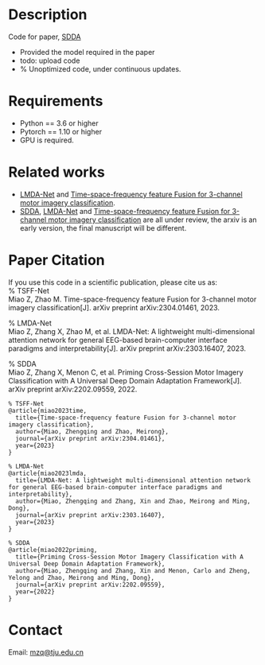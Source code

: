 # Description
Code for paper, [SDDA](https://arxiv.org/pdf/2202.09559.pdf)
- Provided the model required in the paper
- todo:  upload code
- % Unoptimized code, under continuous updates.

# Requirements
- Python == 3.6 or higher
- Pytorch == 1.10 or higher
- GPU is required. 

# Related works
-  [LMDA-Net](https://arxiv.org/pdf/2303.16407.pdf) and [Time-space-frequency feature Fusion for 3-channel motor imagery classification](https://arxiv.org/pdf/2304.01461.pdf).
- [SDDA](https://arxiv.org/pdf/2202.09559.pdf), [LMDA-Net](https://arxiv.org/pdf/2303.16407.pdf) and [Time-space-frequency feature Fusion for 3-channel motor imagery classification](https://arxiv.org/pdf/2304.01461.pdf) are all under review,  the arxiv  is an early version, the final manuscript will be different. 

# Paper Citation
If you use this code in a scientific publication, please cite us as:  
% TSFF-Net  
Miao Z, Zhao M. Time-space-frequency feature Fusion for 3-channel motor imagery classification[J]. arXiv preprint arXiv:2304.01461, 2023.

% LMDA-Net  
Miao Z, Zhang X, Zhao M, et al. LMDA-Net: A lightweight multi-dimensional attention network for general EEG-based brain-computer interface paradigms and interpretability[J]. arXiv preprint arXiv:2303.16407, 2023.

% SDDA  
Miao Z, Zhang X, Menon C, et al. Priming Cross-Session Motor Imagery Classification with A Universal Deep Domain Adaptation Framework[J]. arXiv preprint arXiv:2202.09559, 2022.

```
% TSFF-Net
@article{miao2023time,
  title={Time-space-frequency feature Fusion for 3-channel motor imagery classification},
  author={Miao, Zhengqing and Zhao, Meirong},
  journal={arXiv preprint arXiv:2304.01461},
  year={2023}
}

% LMDA-Net
@article{miao2023lmda,
  title={LMDA-Net: A lightweight multi-dimensional attention network for general EEG-based brain-computer interface paradigms and interpretability},
  author={Miao, Zhengqing and Zhang, Xin and Zhao, Meirong and Ming, Dong},
  journal={arXiv preprint arXiv:2303.16407},
  year={2023}
}

% SDDA
@article{miao2022priming,
  title={Priming Cross-Session Motor Imagery Classification with A Universal Deep Domain Adaptation Framework},
  author={Miao, Zhengqing and Zhang, Xin and Menon, Carlo and Zheng, Yelong and Zhao, Meirong and Ming, Dong},
  journal={arXiv preprint arXiv:2202.09559},
  year={2022}
}
```

# Contact
Email: mzq@tju.edu.cn

